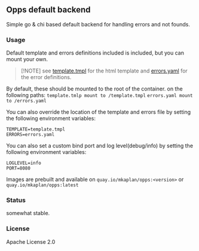 ## Opps default backend

Simple go & chi based default backend for handling errors and not founds. 

### Usage
Default template and errors definitions included is included, but you can mount your own.
> [!NOTE] see [template.tmpl](template.tmpl) for the html template and 
> [errors.yaml](errors.yaml) for the error definitions.

By default, these should be mounted to the root of the container. on the following paths:
`template.tmlp mount to /template.tmpl`
`errors.yaml mount to /errors.yaml`

You can also override the location of the template and errors file by setting the following environment variables:
```shell
TEMPLATE=template.tmpl
ERRORS=errors.yaml
```
You can also set a custom bind port and log level(debug/info) by setting the following environment variables:
```shell
LOGLEVEL=info
PORT=8080
```

Images are prebuilt and available on `quay.io/mkaplan/opps:<version>` or `quay.io/mkaplan/opps:latest`

### Status
somewhat stable.

### License
Apache License 2.0

